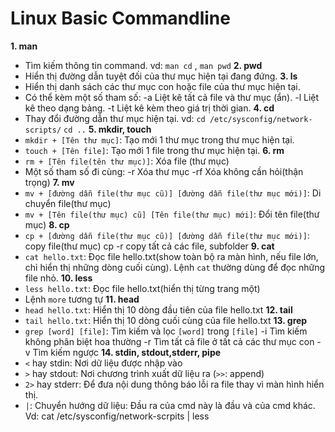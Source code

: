 # Linux Basic Commandline 
**1. man**
- Tìm kiếm thông tin command. vd: `man cd` , `man pwd`
**2. pwd**
- Hiển thị đường dẫn tuyệt đối của thư mục hiện tại đang đứng.
**3. ls**
- Hiển thị danh sách các thư mục con hoặc file của thư mục hiện tại.
- Có thể kèm một số tham số:
		-a	 Liệt kê tất cả file và thư mục (ẩn).
		-l	 Liệt kê theo dạng bảng.
		-t	 Liệt kê kèm theo giá trị thời gian.
**4. cd**
- Thay đổi đường dẫn thư mục hiện tại. vd: `cd /etc/sysconfig/network-scripts/`  `cd ..`
**5. mkdir, touch**
- `mkdir + [Tên thư mục]`: Tạo mới 1 thư mục trong thư mục hiện tại.
- `touch + [Tên file]`: Tạo mới 1 file trong thư mục hiện tại.
**6. rm**
- `rm + [Tên file(tên thư mục)]`: Xóa file (thư mục)
- Một số tham số đi cùng:
			-r	   Xóa thư mục
			-rf	   Xóa không cần hỏi(thận trọng)
**7. mv**
- `mv + [đường dẫn file(thư mục cũ)] [đường dẫn file(thư mục mới)]`: Di chuyển file(thư mục)
- `mv + [Tên file(thư mục) cũ] [Tên file(thư mục) mới]`: Đổi tên file(thư mục)
**8. cp**
- `cp + [đường dẫn file(thư mục cũ)] [đường dẫn file(thư mục mới)]`: copy file(thư mục)
			cp -r 	copy tất cả các file, subfolder
**9. cat**
- `cat hello.txt`: Đọc file hello.txt(show toàn bộ ra màn hình, nếu file lớn, chỉ hiển thị những dòng cuối cùng). Lệnh `cat` thường dùng để đọc những file nhỏ.
**10. less**
- `less hello.txt`: Đọc file hello.txt(hiển thị từng trang một)
- Lệnh `more` tương tự
**11. head**
- `head hello.txt`: Hiển thị 10 dòng đầu tiên của file hello.txt
**12. tail**
- `tail hello.txt`: Hiển thị 10 dòng cuối cùng của file hello.txt
**13. grep**
- `grep [word] [file]`: Tìm kiếm và lọc `[word]` trong `[file]`
			-i	    Tìm kiếm không phân biệt hoa thường
			-r	    Tìm tất cả file ở tất cả các thư mục con
			-v	    Tìm kiếm ngược
**14. stdin, stdout,stderr, pipe**
- `<` hay stdin: Nơi dữ liệu được nhập vào 
- `>` hay stdout: Nơi chương trình xuất dữ liệu ra (`>>`: append)
- `2>` hay stderr: Để đưa nội dung thông báo lỗi ra file thay vì màn hình hiển thị.
- `|`: Chuyển hướng dữ liệu: Đầu ra của cmd này là đầu và của cmd khác. Vd: cat /etc/sysconfig/network-scrpits | less

